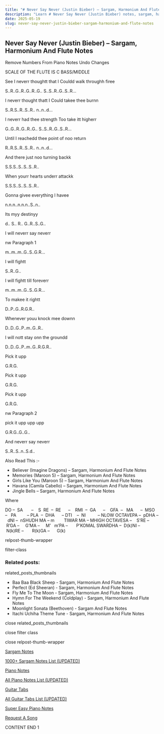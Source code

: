 ```yaml
---
title: "# Never Say Never (Justin Bieber) – Sargam, Harmonium And Flute Notes"
description: "Learn # Never Say Never (Justin Bieber) notes, sargam, harmonium notations and flute notes. Easy step-by-step tutorial for beginners."
date: 2025-05-19
slug: never-say-never-justin-bieber-sargam-harmonium-and-flute-notes
---
```


## Never Say Never (Justin Bieber) – Sargam, Harmonium And Flute Notes

Remove Numbers From Piano Notes
Undo Changes

SCALE OF THE FLUTE IS C BASS/MIDDLE

See I neverr thoughtt that I Couldd walk throughh firee

S..R..G..R..G..R..G.. S..S..R..G..S..R…

I neverr thought thatt I Could takee thee burnn

S..R.S..R..S..R.. n..n..d…

I neverr had thee strength Too take itt higherr

G..G..R..G..R..G.. S..S..R..G..S..R…

Until I reachedd thee point of noo return

R..R.S..R..S..R.. n..n..d…

And there just noo turning backk

S.S.S..S..S..S..R..

When yourr hearts underr attackk

S.S.S..S..S..S..R..

Gonna givee everything I havee

n.n.n..n.n.n..S..n..

Its myy destinyy

d.. S.. R.. G..R..S..G..

I will neverr say neverr

nw Paragraph 1

m..m..m..G..S..G.R…

I will fightt

S..R..G..

I will fightt till foreverr

m..m..m..G..S..G.R…

To makee it rightt

D..P..G..R.G.R..

Whenever youu knock mee downn

D..D..G..P..m..G..R..

I will nott stay onn the groundd

D..D..G..P..m..G..R.G.R..

Pick it upp

G.R.G.

Pick it upp

G.R.G.

Pick it upp

G.R.G.

nw Paragraph 2

pick it upp upp upp

G.R.G..G..G..

And neverr say neverr

S..R..S..n..S.d..

Also Read This :-

* Believer (Imagine Dragons) – Sargam, Harmonium And Flute Notes
* Memories (Maroon 5) – Sargam, Harmonium And Flute Notes
* Girls Like You (Maroon 5) – Sargam, Harmonium And Flute Notes
* Havana (Camila Cabello) – Sargam, Harmonium And Flute Notes
* Jingle Bells – Sargam, Harmonium And Flute Notes

Where

DO –  SA       –    S  RE  –  RE      –    RMI  –  GA      –    GFA  –   MA      –  MSO  –   PA         – PLA  –  DHA      – DTI    –  NI          – NLOW OCTAVEPA –  pDHA –  dNI –  nSHUDH MA – m        TIWAR MA – MHIGH OCTAVESA –    S’RE –     R’GA –     G’MA –     M’   m’PA –       P’KOMAL SWARDHA –  D(k)NI –       N(k)RE –       R(k)GA –      G(k)

relpost-thumb-wrapper

filter-class

### Related posts:

related_posts_thumbnails

* Baa Baa Black Sheep - Sargam, Harmonium And Flute Notes
* Perfect (Ed Sheeran) - Sargam, Harmonium And Flute Notes
* Fly Me To The Moon - Sargam, Harmonium And Flute Notes
* Hymn For The Weekend (Coldplay) - Sargam, Harmonium And Flute Notes
* Moonlight Sonata (Beethoven) - Sargam And Flute Notes
* Itachi Uchiha Theme Tune - Sargam, Harmonium And Flute Notes

close related_posts_thumbnails

close filter class

close relpost-thumb-wrapper

[Sargam Notes](https://www.notationsworld.com/sargam-notes.html)

[1000+ Sargam Notes List (UPDATED)](https://www.notationsworld.com/all-songs-list-sargam-notes.html)

[Piano Notes](https://www.notationsworld.com/piano-notes.html)

[All Piano Notes List (UPDATED)](https://www.notationsworld.com/all-songs-list-piano-notes.html)

[Guitar Tabs](https://www.notationsworld.com/guitar-tabs.html)

[All Guitar Tabs List (UPDATED)](https://www.notationsworld.com/all-songs-list-guitar-tabs.html)

[Super Easy Piano Notes](https://studywall.in/)

[Request A Song](https://www.notationsworld.com/request-a-song.html)

CONTENT END 1


